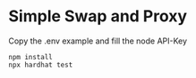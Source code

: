 # Simple Swap and Proxy

Copy the .env example and fill the node API-Key

```shell
npm install
npx hardhat test
```
